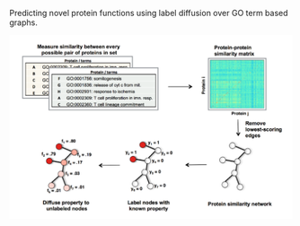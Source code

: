 Predicting novel protein functions using label diffusion over GO term based graphs.

<img src="assets/graphical_abstract.png" alt="drawing" width="700"/>
